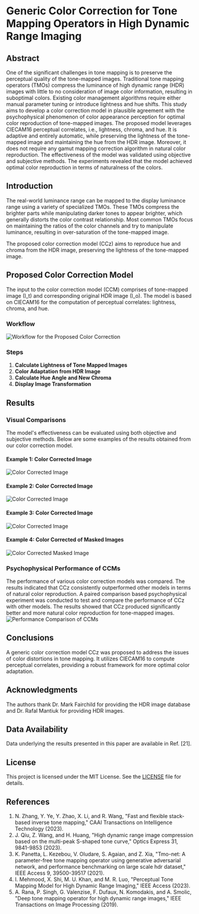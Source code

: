 # Generic Color Correction for Tone Mapping Operators in High Dynamic Range Imaging

## Abstract

One of the significant challenges in tone mapping is to preserve the perceptual quality of the tone-mapped images. Traditional tone mapping operators (TMOs) compress the luminance of high dynamic range (HDR) images with little to no consideration of image color information, resulting in suboptimal colors. Existing color management algorithms require either manual parameter tuning or introduce lightness and hue shifts. This study aims to develop a color correction model in plausible agreement with the psychophysical phenomenon of color appearance perception for optimal color reproduction of tone-mapped images. The proposed model leverages CIECAM16 perceptual correlates, i.e., lightness, chroma, and hue. It is adaptive and entirely automatic, while preserving the lightness of the tone-mapped image and maintaining the hue from the HDR image. Moreover, it does not require any gamut mapping correction algorithm in natural color reproduction. The effectiveness of the model was validated using objective and subjective methods. The experiments revealed that the model achieved optimal color reproduction in terms of naturalness of the colors.

## Introduction

The real-world luminance range can be mapped to the display luminance range using a variety of specialized TMOs. These TMOs compress the brighter parts while manipulating darker tones to appear brighter, which generally distorts the color contrast relationship. Most common TMOs focus on maintaining the ratios of the color channels and try to manipulate luminance, resulting in over-saturation of the tone-mapped image.

The proposed color correction model (CCz) aims to reproduce hue and chroma from the HDR image, preserving the lightness of the tone-mapped image.

## Proposed Color Correction Model

The input to the color correction model (CCM) comprises of tone-mapped image \(I_t\) and corresponding original HDR image \(I_o\). The model is based on CIECAM16 for the computation of perceptual correlates: lightness, chroma, and hue.

### Workflow

![Workflow for the Proposed Color Correction](Images/workflow.jpg)

### Steps

1. **Calculate Lightness of Tone Mapped Images**
2. **Color Adaptation from HDR Image**
3. **Calculate Hue Angle and New Chroma**
4. **Display Image Transformation**

## Results

### Visual Comparisons

The model's effectiveness can be evaluated using both objective and subjective methods. Below are some examples of the results obtained from our color correction model.

#### Example 1: Color Corrected Image

![Color Corrected Image](Images/example1.jpg)

#### Example 2: Color Corrected Image

![Color Corrected Image](Images/example2.jpg)

#### Example 3: Color Corrected Image

![Color Corrected Image](Images/example3.jpg)

#### Example 4: Color Corrected of Masked Images

![Color Corrected Masked Image](Images/color_corrected_masked_image.jpg)

### Psychophysical Performance of CCMs

The performance of various color correction models was compared. The results indicated that CCz consistently outperformed other models in terms of natural color reproduction.
A paired comparison based psychophysical experiment was conducted to test and compare the performance of CCz with other models. The results showed that CCz produced significantly better and more natural color reproduction for tone-mapped images.
![Performance Comparison of CCMs](Images/Psychophysical-Performance-Comparison.jpg)


## Conclusions

A generic color correction model CCz was proposed to address the issues of color distortions in tone mapping. It utilizes CIECAM16 to compute perceptual correlates, providing a robust framework for more optimal color adaptation.

## Acknowledgments

The authors thank Dr. Mark Fairchild for providing the HDR image database and Dr. Rafal Mantiuk for providing HDR images.

## Data Availability

Data underlying the results presented in this paper are available in Ref. [21].

## License

This project is licensed under the MIT License. See the [LICENSE](LICENSE) file for details.

## References

1. N. Zhang, Y. Ye, Y. Zhao, X. Li, and R. Wang, "Fast and flexible stack‐based inverse tone mapping," CAAI Transactions on Intelligence Technology (2023).
2. J. Qiu, Z. Wang, and H. Huang, "High dynamic range image compression based on the multi-peak S-shaped tone curve," Optics Express 31, 9841-9853 (2023).
3. K. Panetta, L. Kezebou, V. Oludare, S. Agaian, and Z. Xia, "Tmo-net: A parameter-free tone mapping operator using generative adversarial network, and performance benchmarking on large scale hdr dataset," IEEE Access 9, 39500-39517 (2021).
4. I. Mehmood, X. Shi, M. U. Khan, and M. R. Luo, "Perceptual Tone Mapping Model for High Dynamic Range Imaging," IEEE Access (2023).
5. A. Rana, P. Singh, G. Valenzise, F. Dufaux, N. Komodakis, and A. Smolic, "Deep tone mapping operator for high dynamic range images," IEEE Transactions on Image Processing (2019).
